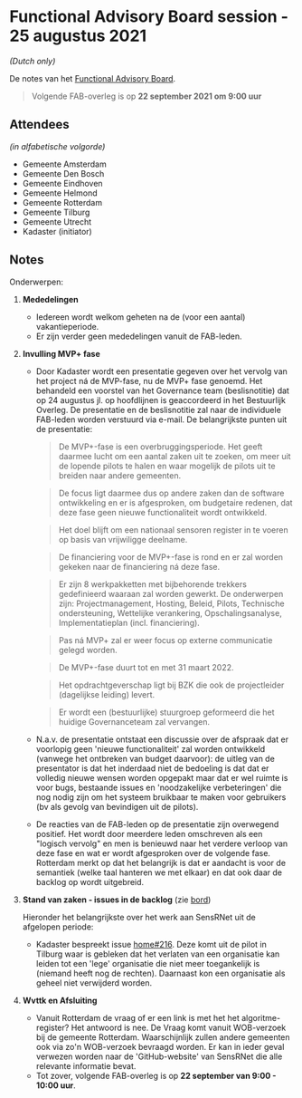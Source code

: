 # Functional Advisory Board session - 25 augustus 2021

_(Dutch only)_

De notes van het [Functional Advisory Board](../FAB.md).

> Volgende FAB-overleg is op **22 september 2021 om 9:00 uur**

## Attendees

_(in alfabetische volgorde)_

- Gemeente Amsterdam
- Gemeente Den Bosch
- Gemeente Eindhoven
- Gemeente Helmond
- Gemeente Rotterdam
- Gemeente Tilburg
- Gemeente Utrecht
- Kadaster (initiator)

## Notes

Onderwerpen:

1. **Mededelingen**
     
     - Iedereen wordt welkom geheten na de (voor een aantal) vakantieperiode.
     - Er zijn verder geen mededelingen vanuit de FAB-leden.

2. **Invulling MVP+ fase**

    - Door Kadaster wordt een presentatie gegeven over het vervolg van het project ná de MVP-fase, nu de MVP+ fase genoemd. Het behandeld een voorstel van het Governance team (beslisnotitie) dat op 24 augustus jl. op hoofdlijnen is geaccordeerd in het Bestuurlijk Overleg. De presentatie en de beslisnotitie zal naar de individuele FAB-leden worden verstuurd via e-mail. De belangrijkste punten uit de presentatie:

        > De MVP+-fase is een overbruggingsperiode. Het geeft daarmee lucht om een aantal zaken uit te zoeken, om meer uit de lopende pilots te halen en waar mogelijk de pilots uit te breiden naar andere gemeenten.
        
        > De focus ligt daarmee dus op andere zaken dan de software ontwikkeling en er is afgesproken, om budgetaire redenen, dat deze fase geen nieuwe functionaliteit wordt ontwikkeld. 
        
        > Het doel blijft om een nationaal sensoren register in te voeren op basis van vrijwiligge deelname.
        
        > De financiering voor de MVP+-fase is rond en er zal worden gekeken naar de financiering ná deze fase.
        
        > Er zijn 8 werkpakketten met bijbehorende trekkers gedefinieerd waaraan zal worden gewerkt. De onderwerpen zijn: Projectmanagement, Hosting, Beleid, Pilots, Technische ondersteuning, Wettelijke verankering, Opschalingsanalyse, Implementatieplan (incl. financiering).
        
        > Pas ná MVP+ zal er weer focus op externe communicatie gelegd worden.
        
        > De MVP+-fase duurt tot en met 31 maart 2022.
        
        > Het opdrachtgeverschap ligt bij BZK die ook de projectleider (dagelijkse leiding) levert.
        
        > Er wordt een (bestuurlijke) stuurgroep geformeerd die het huidige Governanceteam zal vervangen.
          
    - N.a.v. de presentatie ontstaat een discussie over de afspraak dat er voorlopig geen 'nieuwe functionaliteit' zal worden ontwikkeld (vanwege het ontbreken van budget daarvoor): de uitleg van de presentator is dat het inderdaad niet de bedoeling is dat dat er volledig nieuwe wensen worden opgepakt maar dat er wel ruimte is voor bugs, bestaande issues en 'noodzakelijke verbeteringen' die nog nodig zijn om het systeem bruikbaar te maken voor gebruikers (bv als gevolg van bevindigen uit de pilots).
    
    - De reacties van de FAB-leden op de presentatie zijn overwegend positief. Het wordt door meerdere leden omschreven als een "logisch vervolg" en men is benieuwd naar het verdere verloop van deze fase en wat er wordt afgesproken over de volgende fase. Rotterdam merkt op dat het belangrijk is dat er aandacht is voor de semantiek (welke taal hanteren we met elkaar) en dat ook daar de backlog op wordt uitgebreid.
          
3. **Stand van zaken - issues in de backlog** (zie [bord](https://github.com/orgs/kadaster-labs/projects/1))
   
   Hieronder het belangrijkste over het werk aan SensRNet uit de afgelopen periode:
     - Kadaster bespreekt issue [home#216](https://github.com/kadaster-labs/sensrnet-home/issues/216). Deze komt uit de pilot in Tilburg waar is gebleken dat het verlaten van een organisatie kan leiden tot een 'lege' organisatie die niet meer toegankelijk is (niemand heeft nog de rechten). Daarnaast kon een organisatie als geheel niet verwijderd worden.

4. **Wvttk en Afsluiting**
   
     - Vanuit Rotterdam de vraag of er een link is met het het algoritme-register? Het antwoord is nee. De Vraag komt vanuit WOB-verzoek bij de gemeente Rotterdam. Waarschijnlijk zullen andere gemeenten ook via zo'n WOB-verzoek bevraagd worden. Er kan in ieder geval verwezen worden naar de 'GitHub-website' van SensRNet die alle relevante informatie bevat.
     - Tot zover, volgende FAB-overleg is op **22 september van 9:00 - 10:00 uur**.
